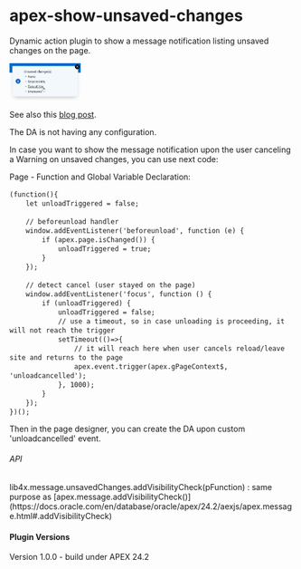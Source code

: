 # apex-show-unsaved-changes
Dynamic action plugin to show a message notification listing unsaved changes on the page.

<p>
<img src="./show-unsaved-changes.jpg" height="25%" width="25%">
</p>

See also this [blog post](https://karelekema.hashnode.dev/oracle-apex-show-unsaved-changes-plugin).

The DA is not having any configuration.

In case you want to show the message notification upon the user canceling a Warning on unsaved changes, you can use next code:

Page - Function and Global Variable Declaration:
```
(function(){
    let unloadTriggered = false;

    // beforeunload handler
    window.addEventListener('beforeunload', function (e) {
        if (apex.page.isChanged()) {
            unloadTriggered = true;
        }
    });

    // detect cancel (user stayed on the page)
    window.addEventListener('focus', function () {
        if (unloadTriggered) {
            unloadTriggered = false;
            // use a timeout, so in case unloading is proceeding, it will not reach the trigger
            setTimeout(()=>{
                // it will reach here when user cancels reload/leave site and returns to the page
                apex.event.trigger(apex.gPageContext$, 'unloadcancelled');
            }, 1000);
        }
    });
})();
```
Then in the page designer, you can create the DA upon custom 'unloadcancelled' event.
<h6>API</h6>
lib4x.message.unsavedChanges.addVisibilityCheck(pFunction) : same purpose as [apex.message.addVisibilityCheck()](https://docs.oracle.com/en/database/oracle/apex/24.2/aexjs/apex.message.html#.addVisibilityCheck)


<h4>Plugin Versions</h4>
Version 1.0.0 - build under APEX 24.2
